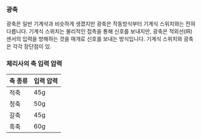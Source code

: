### 광축

광축은 일반 기계삭과 비슷하게 생겼지만 광축은 작동방식부터 기계식 스위치와는 전혀 다릅니다. 기계식 스위치는 물리적인 접촉을 통해 신호를 보내지만,
광축은 적외선(IR) 센서의 입력을 방해하는 것을 매개로 신호를 보내는 방식입니다. 기계식 스위치와 광축은 각각 장단점이 있.

### 체리사의 축 입력 압력

축 종류 | 입력 압력
----- |------- |
적축 | 45g
청축 | 50g
갈축 | 45g
흑축 | 60g

